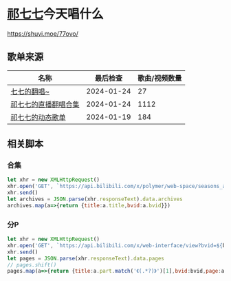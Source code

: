 # [祁七七](https://live.bilibili.com/27573773)今天唱什么
https://shuvi.moe/77ovo/
## 歌单来源
|名称|最后检查|歌曲/视频数量|
|-----|-----|-----|
|[七七的翻唱~](https://space.bilibili.com/3493137920035605/channel/collectiondetail?sid=1535671&ctype=0)|2024-01-24|27|
|[祁七七的直播翻唱合集](https://space.bilibili.com/47275989/channel/seriesdetail?sid=3580738)|2024-01-24|1112|
|[祁七七的动态歌单](https://t.bilibili.com/814493547863474280)|2024-01-19|184|
## 相关脚本
### 合集
```javascript
let xhr = new XMLHttpRequest()
xhr.open('GET', `https://api.bilibili.com/x/polymer/web-space/seasons_archives_list?mid=${uid}&season_id=${sid}&sort_reverse=false&page_num=1&page_size=100`, false)
xhr.send()
let archives = JSON.parse(xhr.responseText).data.archives
archives.map(a=>{return {title:a.title,bvid:a.bvid}})
```
### 分P
```javascript
let xhr = new XMLHttpRequest()
xhr.open('GET', `https://api.bilibili.com/x/web-interface/view?bvid=${bvid}`, false)
xhr.send()
let pages = JSON.parse(xhr.responseText).data.pages
// pages.shift()
pages.map(a=>{return {title:a.part.match('《(.*?)》')[1],bvid:bvid,page:a.page}})
```
